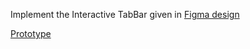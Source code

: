 Implement the Interactive TabBar given in [Figma design](https://www.figma.com/file/gZwkR8qYU9nzD9As8l7Vx0/Interactive-Tab-Bar-(Community)-(Copy)?node-id=0-1&t=c1VfEuzXWhe7xnhR-0)

[Prototype](https://www.figma.com/proto/gZwkR8qYU9nzD9As8l7Vx0/Interactive-Tab-Bar-(Community)-(Copy)?node-id=18-133&scaling=scale-down&page-id=0:1&starting-point-node-id=18:133)